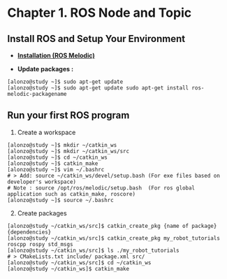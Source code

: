 # Chapter **1.**  ROS Node and Topic

## Install ROS and Setup Your Environment

* [__Installation (ROS Melodic)__][0]

[0]: http://wiki.ros.org/melodic/Installation/Ubuntu

* __Update packages :__
```console
[alonzo@study ~]$ sudo apt-get update
[alonzo@study ~]$ sudo apt-get update sudo apt-get install ros-melodic-packagename
```

## Run your first ROS program
1. Create a workspace
```console
[alonzo@study ~]$ mkdir ~/catkin_ws
[alonzo@study ~]$ mkdir ~/catkin_ws/src
[alonzo@study ~]$ cd ~/catkin_ws
[alonzo@study ~]$ catkin_make
[alonzo@study ~]$ vim ~/.bashrc
# > Add: source ~/catkin_ws/devel/setup.bash (For exe files based on developer's workspace)
# Note : source /opt/ros/melodic/setup.bash  (For ros global application such as catkin_make, roscore)
[alonzo@study ~]$ source ~/.bashrc
```
2. Create packages
```console
[alonzo@study ~/catkin_ws/src]$ catkin_create_pkg {name of package} {dependencies}
[alonzo@study ~/catkin_ws/src]$ catkin_create_pkg my_robot_tutorials roscpp rospy std_msgs
[alonzo@study ~/catkin_ws/src]$ ls ./my_robot_tutorials
# > CMakeLists.txt include/ package.xml src/ 
[alonzo@study ~/catkin_ws/src]$ cd ~/catkin_ws
[alonzo@study ~/catkin_ws]$ catkin_make
```



